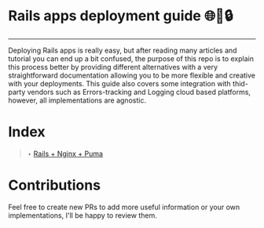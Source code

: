 # Rails apps deployment guide 🌐🔗🔒
------------------------------------

Deploying Rails apps is really easy, but after reading many articles and tutorial you can end up a bit confused, the purpose of this repo is to explain this process better by providing different alternatives with a very straightforward documentation allowing you to be more flexible and creative with your deployments. This guide also covers some integration with thid-party vendors such as Errors-tracking and Logging cloud based platforms, however, all implementations are agnostic.

# Index

> ‣ [Rails + Nginx + Puma](https://github.com/nardonykolyszyn/capistrano-deployment-guides)

# Contributions

Feel free to create new PRs to add more useful information or your own implementations, I'll be happy to review them.
